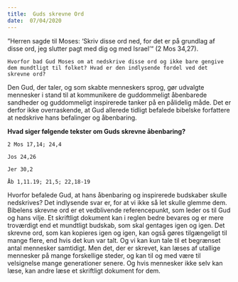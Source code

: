 ```yaml
---
title:  Guds skrevne Ord
date:  07/04/2020
---
```


”Herren sagde til Moses: ‘Skriv disse ord ned, for det er på grundlag af disse ord, jeg slutter pagt med dig og med Israel’“ (2 Mos 34,27).

`Hvorfor bad Gud Moses om at nedskrive disse ord og ikke bare gengive dem mundtligt til folket? Hvad er den indlysende fordel ved det skrevne ord?`

Den Gud, der taler, og som skabte menneskers sprog, gør udvalgte mennesker i stand til at kommunikere de guddommeligt åbenbarede sandheder og guddommeligt inspirerede tanker på en pålidelig måde. Det er derfor ikke overraskende, at Gud allerede tidligt befalede bibelske forfattere at nedskrive hans befalinger og åbenbaring.

**Hvad siger følgende tekster om Guds skrevne åbenbaring?**

`2 Mos 17,14; 24,4`

`Jos 24,26`

`Jer 30,2`

`Åb 1,11.19; 21,5; 22,18-19`

Hvorfor befalede Gud, at hans åbenbaring og inspirerede budskaber skulle nedskrives? Det indlysende svar er, for at vi ikke så let skulle glemme dem. Bibelens skrevne ord er et vedblivende referencepunkt, som leder os til Gud og hans vilje. Et skriftligt dokument kan i reglen bedre bevares og er mere troværdigt end et mundtligt budskab, som skal gentages igen og igen. Det skrevne ord, som kan kopieres igen og igen, kan også gøres tilgængeligt til mange flere, end hvis det kun var talt. Og vi kan kun tale til et begrænset antal mennesker samtidigt. Men det, der er skrevet, kan læses af utallige mennesker på mange forskellige steder, og kan til og med være til velsignelse mange generationer senere. Og hvis mennesker ikke selv kan læse, kan andre læse et skriftligt dokument for dem.